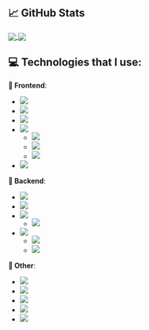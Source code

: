 ## &#x1f4c8; GitHub Stats

<a href="https://github.com/MatijaNovosel/">
  <img align="center" src="https://github-readme-stats.vercel.app/api/top-langs/?username=MatijaNovosel&layout=compact&langs_count=10&exclude_repo=heroesofcrimson&hide_title=true" />
</a>
<a href="https://github.com/MatijaNovosel/">
  <img align="center" src="https://github-readme-stats.vercel.app/api?username=MatijaNovosel&show_icons=true&line_height=28&hide_title=true" />
</a>

## 💻 Technologies that I use:

**🎨 Frontend**:
- ![](https://img.shields.io/badge/%20Typescript%20💕-informational?style=flat&logo=typescript&logoColor=white&color=007ACC)
- ![](https://img.shields.io/badge/%20SASS%20&%20SCSS-informational?style=flat&logo=sass&logoColor=white&color=CC6699)
- ![](https://img.shields.io/badge/%20Angular-informational?style=flat&logo=angular&logoColor=white&color=DD0031)
- ![](https://img.shields.io/badge/%20VueJS-3%20&%202-informational?style=flat&logo=vue.js&logoColor=white&color=2bbc8a)
  - ![](https://img.shields.io/badge/%20Vuetify-informational?style=flat&logo=vuetify&logoColor=white&color=1867c0)
  - ![](https://img.shields.io/badge/%20Quasar-informational?style=flate&logo=quasar&logoColor=white&color=1976d2)
  - ![](https://img.shields.io/badge/%20Buefy-informational?style=flat&logo=buefy&logoColor=white&color=7957D5)
- ![](https://img.shields.io/badge/%20Electron-informational?style=flat&logo=electron&logoColor=white&color=47848F)

**🔧 Backend**:
- ![](https://img.shields.io/badge/%20Spring-informational?style=flat&logo=spring&logoColor=white&color=6DB33F)
- ![](https://img.shields.io/badge/%20.NET%20Core-informational?style=flat&logo=dotnet&logoColor=white&color=5C2D91)
- ![](https://img.shields.io/badge/%20PHP-informational?style=flat&logo=php&logoColor=white&color=777BB4)
  - ![](https://img.shields.io/badge/%20CakePHP-informational?style=flat&logo=cakephp&logoColor=white&color=D33C43)
- ![](https://img.shields.io/badge/%20NodeJS-informational?style=flat&logo=nodedotjs&logoColor=white&color=339933)
  - ![](https://img.shields.io/badge/%20Typescript-informational?style=flat&logo=typescript&logoColor=white&color=007ACC)
  - ![](https://img.shields.io/badge/%20NestJS%20&%20TypeORM-informational?style=flat&logo=nestjs&logoColor=E0234E&color=black)

**🔗 Other**:
- ![](https://img.shields.io/badge/%20MySQL-informational?style=flat&logo=mysql&logoColor=white&color=4479A1)
- ![](https://img.shields.io/badge/%20TSQL-informational?style=flat&logo=microsoft-sql-server&logoColor=white&color=CC2927)
- ![](https://img.shields.io/badge/%20Firebase%20&%20Firestore-informational?style=flat&logo=firebase&logoColor=f6820d&color=FFCA28)
- ![](https://img.shields.io/badge/%20GraphQL-informational?style=flat&logo=graphql&logoColor=fd43c0&color=E10098)
- ![](https://img.shields.io/badge/%20JSON%20Web%20Tokens-informational?style=flat&logo=json-web-tokens&logoColor=E10098&color=000000)
